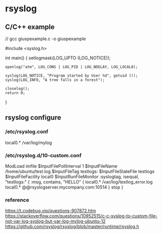 # rsyslog

## C/C++ example
// gcc giuspexample.c -o giuspexample

#include <syslog.h>

int  main()
{
    setlogmask(LOG_UPTO (LOG_NOTICE));

    openlog("atm", LOG_CONS | LOG_PID | LOG_NDELAY, LOG_LOCAL0);

    syslog(LOG_NOTICE, "Program started by User %d", getuid ());
    syslog(LOG_INFO, "A tree falls in a forest");

    closelog();
    return 0;
}

## rsyslog configure

### /etc/rsyslog.conf
local0.*  /var/log/mylog
### /etc/rsyslog.d/10-custom.conf
ModLoad imfile
$InputFilePollInterval 1
$InputFileName /home/ubuntu/test.log
$InputFileTag testlogs:
$InputFileStateFile testlogs
$InputFileFacility local0
$InputRunFileMonitor
:syslogtag, isequal, "testlogs:" {
  :msg, contains, "HELLO" {
    local0.* /var/log/testlog_error.log
    local0.* @@rsyslogserver.mycompany.com:10514
  }
  stop
}

### reference
https://t.codebug.vip/questions-907872.htm
https://stackoverflow.com/questions/10952515/c-c-syslog-to-custom-file-not-var-log-syslog-but-var-log-mylog-ubuntu-12
https://github.com/rsyslog/rsyslog/blob/master/runtime/rsyslog.h
